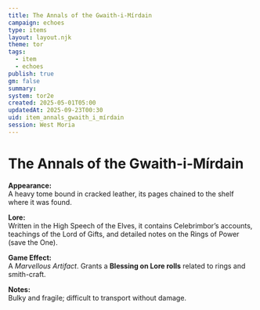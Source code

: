 ```yaml
---
title: The Annals of the Gwaith-i-Mírdain
campaign: echoes
type: items
layout: layout.njk
theme: tor
tags:
  - item
  - echoes
publish: true
gm: false
summary:
system: tor2e
created: 2025-05-01T05:00
updatedAt: 2025-09-23T00:30
uid: item_annals_gwaith_i_mírdain
session: West Moria
---
```


# The Annals of the Gwaith-i-Mírdain

**Appearance:**  
A heavy tome bound in cracked leather, its pages chained to the shelf where it was found.

**Lore:**  
Written in the High Speech of the Elves, it contains Celebrimbor’s accounts, teachings of the Lord of Gifts, and detailed notes on the Rings of Power (save the One).

**Game Effect:**  
A *Marvellous Artifact*. Grants a **Blessing on Lore rolls** related to rings and smith-craft.

**Notes:**  
Bulky and fragile; difficult to transport without damage.

